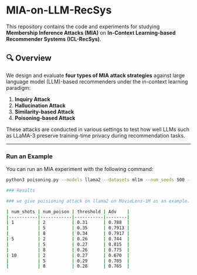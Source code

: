 # MIA-on-LLM-RecSys

This repository contains the code and experiments for studying **Membership Inference Attacks (MIA)** on **In-Context Learning-based Recommender Systems (ICL-RecSys)**.

## 🔍 Overview

We design and evaluate **four types of MIA attack strategies** against large language model (LLM)-based recommenders under the in-context learning paradigm:

1. **Inquiry Attack**  
2. **Hallucination Attack**  
3. **Similarity-based Attack**  
4. **Poisoning-based Attack**

These attacks are conducted in various settings to test how well LLMs such as LLaMA-3 preserve training-time privacy during recommendation tasks.

---

### Run an Example

You can run an MIA experiment with the following command:

```bash
python3 poisoning.py --models llama2 --datasets ml1m --num_seeds 500 --all_shots 1 --positions 'end'

### Results

### we give poisioning attack on llama2 on MovieLens-1M as an example.

| num_shots | num_poison | threshold | Adv    |
|-----------|------------|-----------|--------|
| 1         | 2          | 0.31      | 0.788  |
|           | 5          | 0.35      | 0.7913 |
|           | 8          | 0.34      | 0.7917 |
| 5         | 2          | 0.26      | 0.744  |
|           | 5          | 0.27      | 0.815  |
|           | 8          | 0.26      | 0.775  |
| 10        | 2          | 0.27      | 0.670  |
|           | 5          | 0.29      | 0.705  |
|           | 8          | 0.28      | 0.765  |

